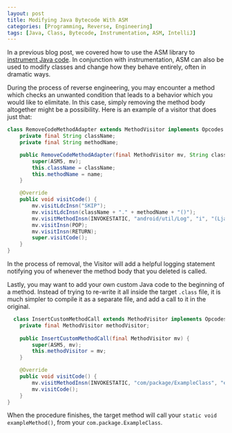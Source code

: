 ```yaml
---
layout: post
title: Modifying Java Bytecode With ASM
categories: [Programming, Reverse, Engineering]
tags: [Java, Class, Bytecode, Instrumentation, ASM, IntelliJ]
---
```


 In a previous blog post, we covered how to use the ASM library to [instrument Java code](/Instrumenting-Bytecode). In conjunction with instrumentation, ASM can also be used to modify classes and change how they behave entirely, often in dramatic ways.
 
 <!--more-->

 During the process of reverse engineering, you may encounter a method which checks an unwanted condition that leads to a behavior which you would like to elimitate. In this case, simply removing the method body altogether might be a possibility. Here is an example of a visitor that does just that:
 
```java
class RemoveCodeMethodAdapter extends MethodVisitor implements Opcodes {
    private final String className;
    private final String methodName;

    public RemoveCodeMethodAdapter(final MethodVisitor mv, String className, String name) {
        super(ASM5, mv);
        this.className = className;
        this.methodName = name;
    }

    @Override
    public void visitCode() {
        mv.visitLdcInsn("SKIP");
        mv.visitLdcInsn(className + "." + methodName + "()");
        mv.visitMethodInsn(INVOKESTATIC, "android/util/Log", "i", "(Ljava/lang/String;Ljava/lang/String;)I", false);
        mv.visitInsn(POP);
        mv.visitInsn(RETURN);
        super.visitCode();
    }
}
```
  In the process of removal, the Visitor will add a helpful logging statement notifying you of whenever the method body that you deleted is called. 
  
  Lastly, you may want to add your own custom Java code to the beginning of a method. Instead of trying to re-write it all inside the target `.class` file, it is much simpler to compile it as a separate file, and add a call to it in the original.
    
```java
  class InsertCustomMethodCall extends MethodVisitor implements Opcodes {
    private final MethodVisitor methodVisitor;
 
    public InsertCustomMethodCall(final MethodVisitor mv) {
        super(ASM5, mv);
        this.methodVisitor = mv;
    }

    @Override
    public void visitCode() {
        mv.visitMethodInsn(INVOKESTATIC, "com/package/ExampleClass", "exampleMethod", "()V", false);
        mv.visitCode();
    }
}
```
  
  When the procedure finishes, the target method will call your `static void exampleMethod()`, from your `com.package.ExampleClass`.